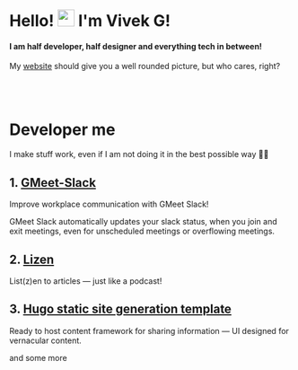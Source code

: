 <h1>Hello! <img src="https://user-images.githubusercontent.com/26523871/158065125-7df0b994-7924-4852-865d-ccb96a14cfed.gif" width="30px"> I'm Vivek G!</h1>

#### I am half developer, half designer and everything tech in between!

My [website](https://yakshag.github.io/) should give you a well rounded picture, but who cares, right?


<br>
<br>

# Developer me
I make stuff work, even if I am not doing it in the best possible way 🤷‍♂️

## 1. [GMeet-Slack](https://github.com/yakshaG/gmeet-slack-extension)
Improve workplace communication with GMeet Slack! 

GMeet Slack automatically updates your slack status, when you join and exit meetings, even for unscheduled meetings or overflowing meetings.

## 2. [Lizen](https://github.com/yakshaG/lizen/tree/new-ui)
List(z)en to articles — just like a podcast!

## 3. [Hugo static site generation template](https://github.com/yakshaG/hugo-ejnana)
Ready to host content framework for sharing information — UI designed for vernacular content.

and some more



<!--
**yakshaG/yakshaG** is a ✨ _special_ ✨ repository because its `README.md` (this file) appears on your GitHub profile.

Here are some ideas to get you started:

- 🔭 I’m currently working on ...
- 🌱 I’m currently learning ...
- 👯 I’m looking to collaborate on ...
- 🤔 I’m looking for help with ...
- 💬 Ask me about ...
- 📫 How to reach me: ...
- 😄 Pronouns: ...
- ⚡ Fun fact: ...
-->


